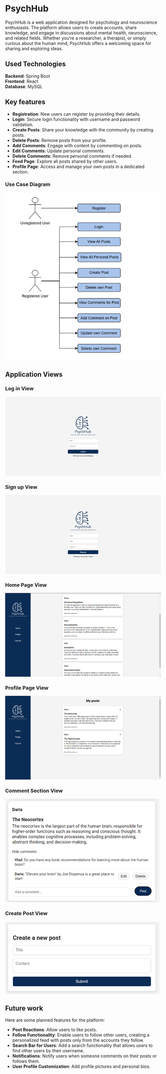 # PsychHub
PsychHub is a web application designed for psychology and neuroscience enthusiasts. The platform allows users to create accounts, share knowledge, and engage in discussions about mental health, neuroscience, and related fields. Whether you’re a researcher, a therapist, or simply curious about the human mind, PsychHub offers a welcoming space for sharing and exploring ideas.

## Used Technologies
**Backend**: Spring Boot  
**Frontend**: React  
**Database**: MySQL  

## Key features
- **Registration**: New users can register by providing their details.
- **Login**: Secure login functionality with username and password validation.
- **Create Posts**: Share your knowledge with the community by creating posts.
- **Delete Posts**: Remove posts from your profile.
- **Add Comments**: Engage with content by commenting on posts.
- **Edit Comments**: Update personal comments.
- **Delete Comments**: Remove personal comments if needed.
- **Feed Page**: Explore all posts shared by other users.
- **Profile Page**: Access and manage your own posts in a dedicated section.  

### Use Case Diagram
<img src="assets/UseCaseDiagram.png" alt="Descriere Imagine" width="500"/>

## Application Views
### Log in View
![Log in View](assets/LoginView.png)

### Sign up View
![Sign up View](assets/SignUpView.png)

### Home Page View
![Home Page View](assets/HomePage.png)

### Profile Page View
![Profile Page View](assets/ProfilePage.png)

### Comment Section View
<img src="assets/CommentSection.png" alt="Comment Section View" width="500"/>

### Create Post View
<img src="assets/CreatePost.png" alt="Create Post View" width="500"/>

## Future work
Here are some planned features for the platform:
- **Post Reactions**: Allow users to like posts.
- **Follow Functionality**: Enable users to follow other users, creating a personalized feed with posts only from the accounts they follow. 
- **Search Bar for Users**: Add a search functionality that allows users to find other users by their username.
- **Notifications**: Notify users when someone comments on their posts or follows them.
- **User Profile Customization**: Add profile pictures and personal bios.
